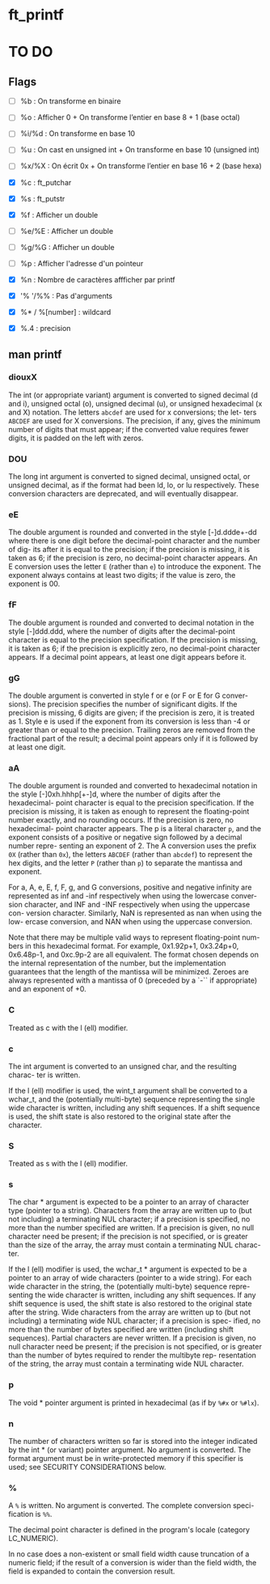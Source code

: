 # ft_printf

# TO DO
## Flags
- [ ] %b : On transforme en binaire
- [ ] %o : Afficher 0 + On transforme l’entier en base 8 + 1 (base octal)
- [ ] %i/%d : On transforme en base 10
- [ ] %u : On cast en unsigned int + On transforme en base 10 (unsigned int)
- [ ] %x/%X : On écrit 0x + On transforme l’entier en base 16 + 2 (base hexa)
- [x] %c : ft_putchar
- [x] %s : ft_putstr
- [x] %f : Afficher un double
- [ ] %e/%E : Afficher un double
- [ ] %g/%G : Afficher un double
- [ ] %p : Afficher l'adresse d'un pointeur
- [x] %n : Nombre de caractères affficher par printf

- [x] '% '/%% : Pas d'arguments
- [x] %* / %[number] : wildcard
- [x] %.4 : precision

## man printf

### diouxX
The int (or appropriate variant) argument is converted to signed decimal (d
and i), unsigned octal (o), unsigned decimal (u), or unsigned hexadecimal (x
and X) notation.  The letters `abcdef` are used for x conversions; the let-
ters `ABCDEF` are used for X conversions.  The precision, if any, gives the
minimum number of digits that must appear; if the converted value requires
fewer digits, it is padded on the left with zeros.

### DOU
The long int argument is converted to signed decimal, unsigned octal, or
unsigned decimal, as if the format had been ld, lo, or lu respectively.
These conversion characters are deprecated, and will eventually disappear.

### eE
The double argument is rounded and converted in the style [-]d.ddde+-dd where
there is one digit before the decimal-point character and the number of dig-
its after it is equal to the precision; if the precision is missing, it is
taken as 6; if the precision is zero, no decimal-point character appears.  An
E conversion uses the letter `E` (rather than `e`) to introduce the exponent.
The exponent always contains at least two digits; if the value is zero, the
exponent is 00.

### fF
The double argument is rounded and converted to decimal notation in the style
[-]ddd.ddd, where the number of digits after the decimal-point character is
equal to the precision specification.  If the precision is missing, it is
taken as 6; if the precision is explicitly zero, no decimal-point character
appears.  If a decimal point appears, at least one digit appears before it.

### gG
The double argument is converted in style f or e (or F or E for G conver-
sions).  The precision specifies the number of significant digits.  If the
precision is missing, 6 digits are given; if the precision is zero, it is
treated as 1.  Style e is used if the exponent from its conversion is less
than -4 or greater than or equal to the precision.  Trailing zeros are
removed from the fractional part of the result; a decimal point appears only
if it is followed by at least one digit.

### aA
The double argument is rounded and converted to hexadecimal notation in the
style [-]0xh.hhhp[+-]d, where the number of digits after the hexadecimal-
point character is equal to the precision specification.  If the precision is
missing, it is taken as enough to represent the floating-point number
exactly, and no rounding occurs.  If the precision is zero, no hexadecimal-
point character appears.  The p is a literal character `p`, and the exponent
consists of a positive or negative sign followed by a decimal number repre-
senting an exponent of 2.  The A conversion uses the prefix `0X` (rather
than `0x`), the letters `ABCDEF` (rather than `abcdef`) to represent
the hex digits, and the letter `P` (rather than `p`) to separate the mantissa
and exponent.

For a, A, e, E, f, F, g, and G conversions, positive and negative infinity
are represented as inf and -inf respectively when using the lowercase conver-
sion character, and INF and -INF respectively when using the uppercase con-
version character.  Similarly, NaN is represented as nan when using the low-
ercase conversion, and NAN when using the uppercase conversion.

Note that there may be multiple valid ways to represent floating-point num-
bers in this hexadecimal format.  For example, 0x1.92p+1, 0x3.24p+0,
0x6.48p-1, and 0xc.9p-2 are all equivalent.  The format chosen depends on the
internal representation of the number, but the implementation guarantees that
the length of the mantissa will be minimized.  Zeroes are always represented
with a mantissa of 0 (preceded by a `-`` if appropriate) and an exponent of
+0.

### C
Treated as c with the l (ell) modifier.

### c
The int argument is converted to an unsigned char, and the resulting charac-
ter is written.

If the l (ell) modifier is used, the wint_t argument shall be converted to a
wchar_t, and the (potentially multi-byte) sequence representing the single
wide character is written, including any shift sequences.  If a shift
sequence is used, the shift state is also restored to the original state
after the character.

### S
Treated as s with the l (ell) modifier.

### s
The char * argument is expected to be a pointer to an array of character type
(pointer to a string).  Characters from the array are written up to (but not
including) a terminating NUL character; if a precision is specified, no more
than the number specified are written.  If a precision is given, no null
character need be present; if the precision is not specified, or is greater
than the size of the array, the array must contain a terminating NUL charac-
ter.

If the l (ell) modifier is used, the wchar_t * argument is expected to be a
pointer to an array of wide characters (pointer to a wide string).  For each
wide character in the string, the (potentially multi-byte) sequence repre-
senting the wide character is written, including any shift sequences.  If any
shift sequence is used, the shift state is also restored to the original
state after the string.  Wide characters from the array are written up to
(but not including) a terminating wide NUL character; if a precision is spec-
ified, no more than the number of bytes specified are written (including
shift sequences).  Partial characters are never written.  If a precision is
given, no null character need be present; if the precision is not specified,
or is greater than the number of bytes required to render the multibyte rep-
resentation of the string, the array must contain a terminating wide NUL
character.

### p
The void * pointer argument is printed in hexadecimal (as if by `%#x` or
`%#lx`).

### n
The number of characters written so far is stored into the integer indicated
by the int * (or variant) pointer argument.  No argument is converted.  The
format argument must be in write-protected memory if this specifier is used;
see SECURITY CONSIDERATIONS below.

### %
A `%` is written.  No argument is converted.  The complete conversion speci-
fication is `%%`.

The decimal point character is defined in the program's locale (category LC_NUMERIC).

In no case does a non-existent or small field width cause truncation of a numeric
field; if the result of a conversion is wider than the field width, the field is
expanded to contain the conversion result.
